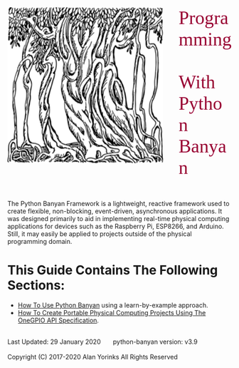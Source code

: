 <img src="images/BanyanTree.png" alt="BanyanTree" align=bottom style="float:left;margin-right:35px;
width:350px;height:350px;">

<span style="text-align:center; color:#990033; font-family:times, serif; font-size:3em"> 
  Programming
  </span>
  
  <span style="text-align:center; color:#990033; font-family:times, serif; font-size:3em"> 
   &nbsp;&nbsp; &nbsp;&nbsp; With
  </span>

<span style="text-align:center; color:#990033; font-family:times, serif; font-size:3em"> 
  Python Banyan
  </span>

<br>
<br>
<p align="left"></p>
<br>
<span style="font-family:font-family:times, serif; font-size:1.0em;">The Python Banyan Framework is a lightweight,
 reactive framework used to create flexible, non-blocking, event-driven,
 asynchronous applications. It was designed primarily to aid in implementing 
 real-time physical computing applications for 
 devices such as the Raspberry Pi, ESP8266,  and Arduino. Still, it may easily be applied to 
 projects outside of the physical programming domain. </span>

# This Guide Contains The Following Sections:

* [How To Use Python Banyan](users_guide.md) using a learn-by-example approach.
 * [How To Create Portable Physical Computing Projects Using The OneGPIO API Specification](gpio_intro.md).
 
 
<br>
Last Updated: 29 January 2020 &nbsp; &nbsp; &nbsp; python-banyan version: v3.9
<br>
<br>
Copyright (C) 2017-2020 Alan Yorinks All Rights Reserved


